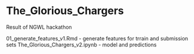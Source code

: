# The_Glorious_Chargers
Result of NGWL hackathon


01_generate_features_v1.Rmd - generate features for trrain and submission sets
The_Glorious_Chargers_v2.ipynb - model and predictions
